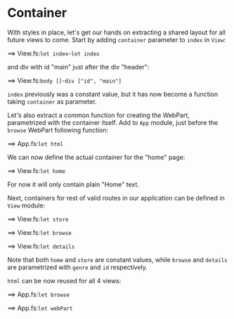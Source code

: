 # Container

With styles in place, let's get our hands on extracting a shared layout for all future views to come.
Start by adding `container` parameter to `index` in `View`:

==> View.fs:`let index`-`let index`

and div with id "main" just after the div "header":

==> View.fs:`body []`-`div ["id", "main"]`

`index` previously was a constant value, but it has now become a function taking `container` as parameter.

Let's also extract a common function for creating the WebPart, parametrized with the container itself.
Add to `App` module, just before the `browse` WebPart following function:

==> App.fs:`let html`

We can now define the actual container for the "home" page:

==> View.fs:`let home`

For now it will only contain plain "Home" text.

Next, containers for rest of valid routes in our application can be defined in `View` module:

==> View.fs:`let store`

==> View.fs:`let browse`

==> View.fs:`let details`

Note that both `home` and `store` are constant values, while `browse` and `details` are parametrized with `genre` and `id` respectively.

`html` can be now reused for all 4 views:

==> App.fs:`let browse`

==> App.fs:`let webPart`

